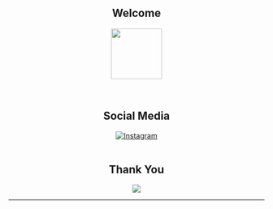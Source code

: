 <!DOCTYPE html>
<body>
    <h2 align="center">Welcome</h2>
    <p align="center">
        <img src="https://user-images.githubusercontent.com/107291554/220307318-13b7b3f6-5332-4b8f-83b9-c233b50590ae.gif" align="center" width="100px">
    </p>
    <br>
  <h2 align="center">Social Media</h2>
<div align="center">
  <a href="https://www.instagram.com/mbayupw_">
    <img src="https://img.shields.io/badge/-Instagram-e4405f?style=for-the-badge&logo=instagram&logoColor=white" alt="Instagram" />
  </a>
</div>
<br>
    <div>
        <h2 align="center">Thank You</h2>
        <div align="center">
            <img src="https://user-images.githubusercontent.com/107291554/220307484-d5510a87-7e92-48f7-9c76-3e8e8ca40764.gif">
        </div>
        <hr>
    </div>
</div>
</body>
